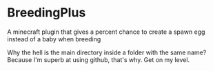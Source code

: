 # BreedingPlus
A minecraft plugin that gives a percent chance to create a spawn egg instead of a baby when breeding

Why the hell is the main directory inside a folder with the same name? Because I'm superb at using github, that's why. Get on my level.
